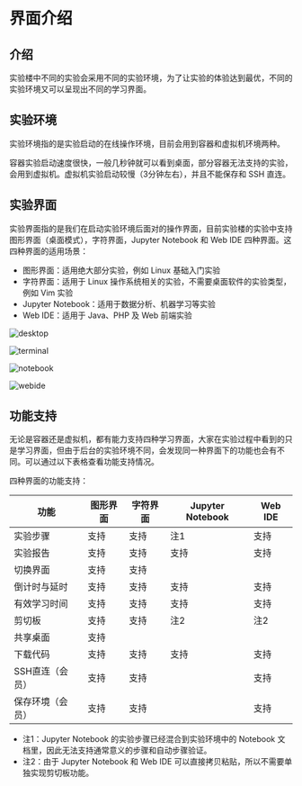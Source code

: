# 界面介绍

## 介绍

实验楼中不同的实验会采用不同的实验环境，为了让实验的体验达到最优，不同的实验环境又可以呈现出不同的学习界面。

## 实验环境

实验环境指的是实验启动的在线操作环境，目前会用到容器和虚拟机环境两种。

容器实验启动速度很快，一般几秒钟就可以看到桌面，部分容器无法支持的实验，会用到虚拟机。虚拟机实验启动较慢（3分钟左右），并且不能保存和 SSH 直连。

## 实验界面

实验界面指的是我们在启动实验环境后面对的操作界面，目前实验楼的实验中支持图形界面（桌面模式），字符界面，Jupyter Notebook 和 Web IDE 四种界面。这四种界面的适用场景：

* 图形界面：适用绝大部分实验，例如 Linux 基础入门实验
* 字符界面：适用于 Linux 操作系统相关的实验，不需要桌面软件的实验类型，例如 Vim 实验
* Jupyter Notebook：适用于数据分析、机器学习等实验
* Web IDE：适用于 Java、PHP 及 Web 前端实验

![desktop](https://doc.shiyanlou.com/shiyanlou-docs/images/desktopui.png)

![terminal](https://doc.shiyanlou.com/shiyanlou-docs/images/terminal.png)

![notebook](https://doc.shiyanlou.com/shiyanlou-docs/images/shiyanlounotebook.png)

![webide](https://doc.shiyanlou.com/shiyanlou-docs/images/webide.png)

## 功能支持

无论是容器还是虚拟机，都有能力支持四种学习界面，大家在实验过程中看到的只是学习界面，但由于后台的实验环境不同，会发现同一种界面下的功能也会有不同。可以通过以下表格查看功能支持情况。

四种界面的功能支持：

|功能|图形界面|字符界面|Jupyter Notebook|Web IDE|
|---|---|---|---|---|
|实验步骤|支持|支持|注1|支持|
|实验报告|支持|支持|支持|支持|
|切换界面|支持|支持|||
|倒计时与延时|支持|支持|支持|支持|
|有效学习时间|支持|支持|支持|支持|
|剪切板|支持|支持|注2|注2|
|共享桌面|支持||||
|下载代码|支持|支持|支持|支持|
|SSH直连（会员）|支持|支持||支持|
|保存环境（会员）|支持|支持||支持|

* 注1：Jupyter Notebook 的实验步骤已经混合到实验环境中的 Notebook 文档里，因此无法支持通常意义的步骤和自动步骤验证。
* 注2：由于 Jupyter Notebook 和 Web IDE 可以直接拷贝粘贴，所以不需要单独实现剪切板功能。



